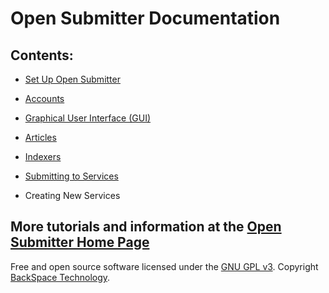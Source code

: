 # Open Submitter Documentation

## Contents:
- [Set Up Open Submitter][f159407d]
- [Accounts][f3cb5827]
- [Graphical User Interface (GUI)][90d887fa]
- [Articles][305c1ef4]
- [Indexers][a2eb8215]
- [Submitting to Services][0c9539fb]
- Creating New Services

  [489d3415]: prerequisites.md "Open Submitter Prerequisites"
  [f159407d]: install-cli.md "Open Submitter CLI Install"
  [f3cb5827]: accounts.md "Open Submitter Documentation - Accounts"
  [90d887fa]: gui.md "Open Submitter Graphical User Interface (GUI)"
  [305c1ef4]: articles.md "Open Submitter Article Creation"
  [a2eb8215]: indexers.md "Open Submitter Indexers"
  [0c9539fb]: submit.md "Open Submitter Submitting to Services"


## More tutorials and information at the [Open Submitter Home Page][76d3e968]

Free and open source software licensed under the [GNU GPL v3][efb18a06]. Copyright [BackSpace Technology][3ed15560].

  [76d3e968]: http://opensubmitter.org/ "Free and open source backlinking software app."
  [efb18a06]: https://www.gnu.org/licenses/gpl-3.0.en.html "Open Submitter GNU GPL License"
  [3ed15560]: https://backspace.academy/ "BackSpace Academy"

